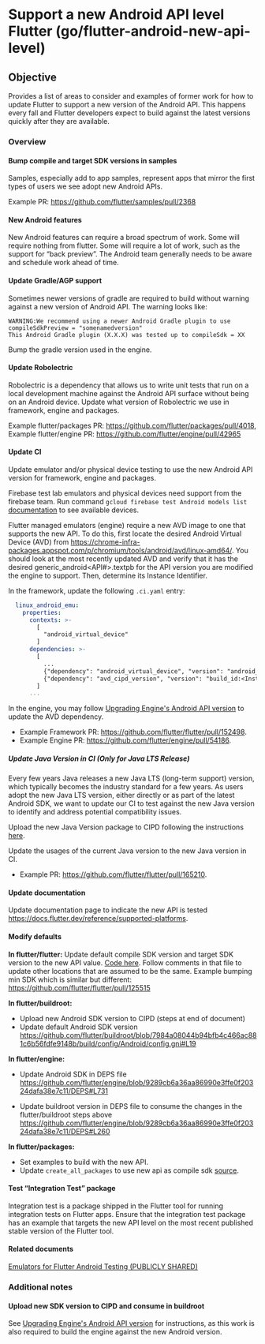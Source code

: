 # Support a new Android API level Flutter (go/flutter-android-new-api-level)

## Objective

Provides a list of areas to consider and examples of former work for how to update Flutter to support a new version of the Android API. This happens every fall and Flutter developers expect to build against the latest versions quickly after they are available.

### Overview

#### Bump compile and target SDK versions in samples

Samples, especially add to app samples, represent apps that mirror the first types of users we see adopt new Android APIs.

Example PR: https://github.com/flutter/samples/pull/2368

#### New Android features

New Android features can require a broad spectrum of work. Some will require nothing from flutter. Some will require a lot of work, such as the support for “back preview”. The Android team generally needs to be aware and schedule work ahead of time.

#### Update Gradle/AGP support

Sometimes newer versions of gradle are required to build without warning against a new version of Android API. The warning looks like:

```
WARNING:We recommend using a newer Android Gradle plugin to use compileSdkPreview = "somenamedversion"
This Android Gradle plugin (X.X.X) was tested up to compileSdk = XX
```

Bump the gradle version used in the engine.

#### Update Robolectric

Robolectric is a dependency that allows us to write unit tests that run on a local development machine against the Android API surface without being on an Android device.
Update what version of Robolectric we use in framework, engine and packages.

Example flutter/packages PR: https://github.com/flutter/packages/pull/4018, Example flutter/engine PR: https://github.com/flutter/engine/pull/42965

#### Update CI

Update emulator and/or physical device testing to use the new Android API version for framework, engine and packages.

Firebase test lab emulators and physical devices need support from the firebase team.
Run command `gcloud firebase test Android models list` [documentation](https://firebase.google.com/docs/test-lab/Android/available-testing-devices) to see available devices.

Flutter managed emulators (engine) require a new AVD image to one that supports the new API. To do this, first locate the desired Android Virtual Device (AVD) from https://chrome-infra-packages.appspot.com/p/chromium/tools/android/avd/linux-amd64/. You should look at the most recently updated AVD and verify that it has the desired generic_android<API#>.textpb for the API version you are modified the engine to support. Then, determine its Instance Identifier.

In the framework, update the following `.ci.yaml` entry:

```yaml
  linux_android_emu:
    properties:
      contexts: >-
        [
          "android_virtual_device"
        ]
      dependencies: >-
        [
          ...
          {"dependency": "android_virtual_device", "version": "android_<API#>_google_apis_x64.textpb"},
          {"dependency": "avd_cipd_version", "version": "build_id:<Instance ID>"},
        ]
      ...
```

In the engine, you may follow [Upgrading Engine's Android API version](https://github.com/flutter/flutter/blob/main/docs/platforms/android/Upgrading-Engine's-Android-API-version.md) to update the AVD dependency.

- Example Framework PR: <https://github.com/flutter/flutter/pull/152498>.
- Example Engine PR: <https://github.com/flutter/engine/pull/54186>.

##### Update Java Version in CI (Only for Java LTS Release)

Every few years Java releases a new Java LTS (long-term support) version, which typically
becomes the industry standard for a few years. As users adopt the new Java LTS version, either
directly or as part of the latest Android SDK, we want to update our CI to test against the new Java version
to identify and address potential compatibility issues.

Upload the new Java Version package to CIPD following the instructions [here](https://github.com/flutter/flutter/blob/main/docs/platforms/android/Uploading-New-Java-Vers◊ion-to-CIPD.md).

Update the usages of the current Java version to the new Java version in CI.

- Example PR: <https://github.com/flutter/flutter/pull/165210>.

#### Update documentation

Update documentation page to indicate the new API is tested
https://docs.flutter.dev/reference/supported-platforms.

#### Modify defaults

**In flutter/flutter:** Update default compile SDK version and target SDK version to the new API value.
[Code here](../../../packages/flutter_tools/gradle/src/main/groovy/flutter.groovy).
Follow comments in that file to update other locations that are assumed to be the same.
Example bumping min SDK which is similar but different: https://github.com/flutter/flutter/pull/125515

**In flutter/buildroot:**

- Upload new Android SDK version to CIPD (steps at end of document)
- Update default Android SDK version
https://github.com/flutter/buildroot/blob/7984a08044b94bfb4c466ac881c6b56fdfe9148b/build/config/Android/config.gni#L19

**In flutter/engine:**

- Update Android SDK in DEPS file
https://github.com/flutter/engine/blob/9289cb6a36aa86990e3ffe0f20324dafa38e7c11/DEPS#L731

- Update buildroot version in DEPS file to consume the changes in the flutter/buildroot steps above
https://github.com/flutter/engine/blob/9289cb6a36aa86990e3ffe0f20324dafa38e7c11/DEPS#L260

**In flutter/packages:**
- Set examples to build with the new API.
- Update `create_all_packages` to use new api as compile sdk [source](https://github.com/flutter/packages/blob/3515abab07d0bb2441277f43c2411c9b5e4ecf94/script/tool/lib/src/create_all_packages_app_command.dart#L245-L249).

#### Test “Integration Test” package

Integration test is a package shipped in the Flutter tool for running integration tests on Flutter apps. Ensure that the integration test package has an example that targets the new API level on the most recent published stable version of the Flutter tool.

#### Related documents

[Emulators for Flutter Android Testing (PUBLICLY SHARED)](https://docs.google.com/document/d/10wYUcLcSTF4Epg2EUGoBqOkkOe4zxKHvYKjXFZAOgGs/edit?resourcekey=0-pltjPvEtVezXDADMbUwFHQ)

### Additional notes

#### Upload new SDK version to CIPD and consume in buildroot

See [Upgrading Engine's Android API version](https://github.com/flutter/flutter/blob/main/docs/platforms/android/Upgrading-Engine's-Android-API-version.md) for instructions, as this work is also required to build the engine against the new Android version.
